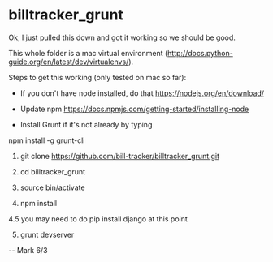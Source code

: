 # billtracker_grunt

Ok, I just pulled this down and got it working so we should be good.

This whole folder is a mac virtual environment (http://docs.python-guide.org/en/latest/dev/virtualenvs/).

Steps to get this working (only tested on mac so far):

* If you don't have node installed, do that https://nodejs.org/en/download/

* Update npm https://docs.npmjs.com/getting-started/installing-node

* Install Grunt if it's not already by typing

npm install -g grunt-cli

1. git clone https://github.com/bill-tracker/billtracker_grunt.git

2. cd billtracker_grunt

3. source bin/activate

4. npm install

4.5 you may need to do pip install django at this point

5. grunt devserver


-- Mark 6/3
